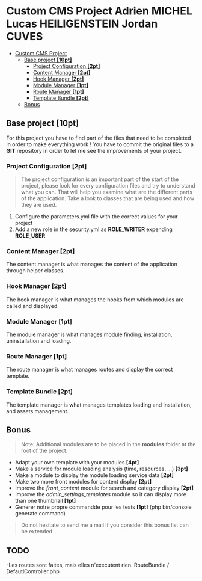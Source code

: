 Custom CMS Project Adrien MICHEL Lucas HEILIGENSTEIN Jordan CUVES
==============

- [Custom CMS Project](#custom-cms-project)
    - [Base project **[10pt]**](#base-project-10pt)
        - [Project Configuration **[2pt]**](#project-configuration-2pt)
        - [Content Manager **[2pt]**](#content-manager-2pt)
        - [Hook Manager **[2pt]**](#hook-manager-2pt)
        - [Module Manager **[1pt]**](#module-manager-1pt)
        - [Route Manager **[1pt]**](#route-manager-1pt)
        - [Template Bundle **[2pt]**](#template-bundle-2pt)
    - [Bonus](#bonus)

## Base project **[10pt]**

For this project you have to find part of the files that need to be completed in order to make everything work !
You have to commit the original files to a **GIT** repository in order to let me see the improvements of your project.

### Project Configuration **[2pt]**

> The project configuration is an important part of the start of the project, please look for every configuration files and try to understand what you can. That will help you examine what are the different parts of the application. Take a look to classes that are being used and how they are used.

1. Configure the parameters.yml file with the correct values for your project
2. Add a new role in the security.yml as **ROLE\_WRITER** expending **ROLE\_USER**

### Content Manager **[2pt]**

The content manager is what manages the content of the application through helper classes.

### Hook Manager **[2pt]**

The hook manager is what manages the hooks from which modules are called and displayed.

### Module Manager **[1pt]**

The module manager is what manages module finding, installation, uninstallation and loading.

### Route Manager **[1pt]**

The route manager is what manages routes and display the correct template.

### Template Bundle **[2pt]**

The template manager is what manages templates loading and installation, and assets management.

## Bonus

> Note: Additional modules are to be placed in the **modules** folder at the root of the project.

- Adapt your own template with your modules **[4pt]**
- Make a service for module loading analysis (time, resources, ...) **[3pt]**
- Make a module to display the module loading service data **[2pt]**
- Make two more front modules for content display **[2pt]**
- Improve the *front\_content* module for search and category display **[2pt]**
- Improve the *admin\_settings\_templates* module so it can display more than one thumbnail **[1pt]**
- Generer notre propre commandde pour les tests **[1pt]** (php bin/console generate:command)

> Do not hesitate to send me a mail if you consider this bonus list can be extended


## TODO
 -Les routes sont faites, mais elles n'executent rien. RouteBundle / DefautlController.php
